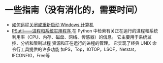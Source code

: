 一些指南（没有消化的，需要时间）
====
- [如何远程关闭或重新启动 Windows 计算机](https://www.online-tech-tips.com/computer-tips/remote-shutdown-command/)
- [PSutil——进程和系统实用程序 ](https://github.com/giampaolo/psutil)
    在 Python 中检索有关正在运行的进程和系统利用率（CPU、内存、磁盘、网络、传感器）的信息。 它主要用于系统监控、分析和限制过程 资源和正在运行的进程的管理。 它实现了经典 UNIX 命令行工具提供的许多功能 如PS，Top，IOTOP，LSOF，Netstat，IFCONFIG，Free等